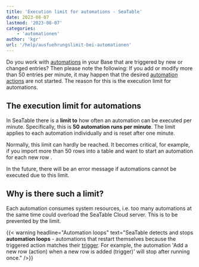 ```yaml
---
title: 'Execution limit for automations - SeaTable'
date: 2023-08-07
lastmod: '2023-08-07'
categories:
    - 'automationen'
author: 'kgr'
url: '/help/ausfuehrungslimit-bei-automationen'
---
```


Do you work with [automations](https://seatable.io/en/docs/automationen/funktionsweise-von-automationen/) in your Base that are triggered by new or changed entries? Then please note the following: If you add or modify more than 50 entries per minute, it may happen that the desired [automation actions](https://seatable.io/en/docs/automationen/automations-aktionen/) are not started. The reason for this is the execution limit for automations.

## The execution limit for automations

In SeaTable there is a **limit to** how often an automation can be executed per minute. Specifically, this is **50 automation runs per minute**. The limit applies to each automation individually and is reset after one minute.

Normally, this limit can hardly be reached. It becomes critical, for example, if you import more than 50 rows into a table and want to start an automation for each new row .

In the future, there will be an error message if automations cannot be executed due to this limit.

## Why is there such a limit?

Each automation consumes system resources, i.e. too many automations at the same time could overload the SeaTable Cloud server. This is to be prevented by the limit.

{{< warning  headline="Automation loops"  text="SeaTable detects and stops **automation loops** - automations that restart themselves because the triggered action matches their [trigger](https://seatable.io/en/docs/automationen/automations-trigger/). For example, the automation 'Add a new row (action) when a new row is added (trigger)' will stop after running once." />}}

